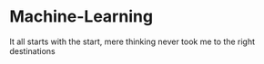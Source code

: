 # Machine-Learning
It all starts with the start, mere thinking never took me to the right destinations
